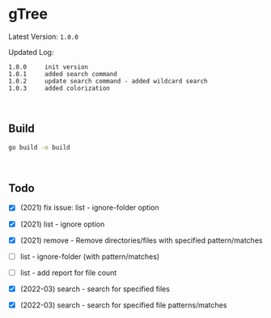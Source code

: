# gTree

Latest Version: `1.0.0`

Updated Log:

```
1.0.0     init version
1.0.1     added search command
1.0.2     update search command - added wildcard search
1.0.3     added colorization

```

&nbsp;

## Build

```bash
go build -o build

```

&nbsp;

## Todo

- [x] (2021) fix issue: list - ignore-folder option

- [x] (2021) list - ignore option

- [x] (2021) remove - Remove directories/files with specified pattern/matches

- [ ] list - ignore-folder (with pattern/matches)

- [ ] list - add report for file count

- [x] (2022-03) search - search for specified files

- [x] (2022-03) search - search for specified file patterns/matches

&nbsp;
